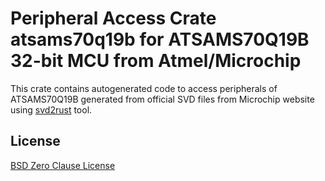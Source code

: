 # Peripheral Access Crate atsams70q19b for ATSAMS70Q19B 32-bit MCU from Atmel/Microchip

This crate contains autogenerated code to access peripherals of ATSAMS70Q19B generated from official SVD files from Microchip website using [svd2rust](https://github.com/rust-embedded/svd2rust/) tool.

## License

[BSD Zero Clause License](https://choosealicense.com/licenses/0bsd/)

